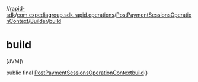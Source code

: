 //[rapid-sdk](../../../../index.md)/[com.expediagroup.sdk.rapid.operations](../../index.md)/[PostPaymentSessionsOperationContext](../index.md)/[Builder](index.md)/[build](build.md)

# build

[JVM]\

public final [PostPaymentSessionsOperationContext](../index.md)[build](build.md)()
